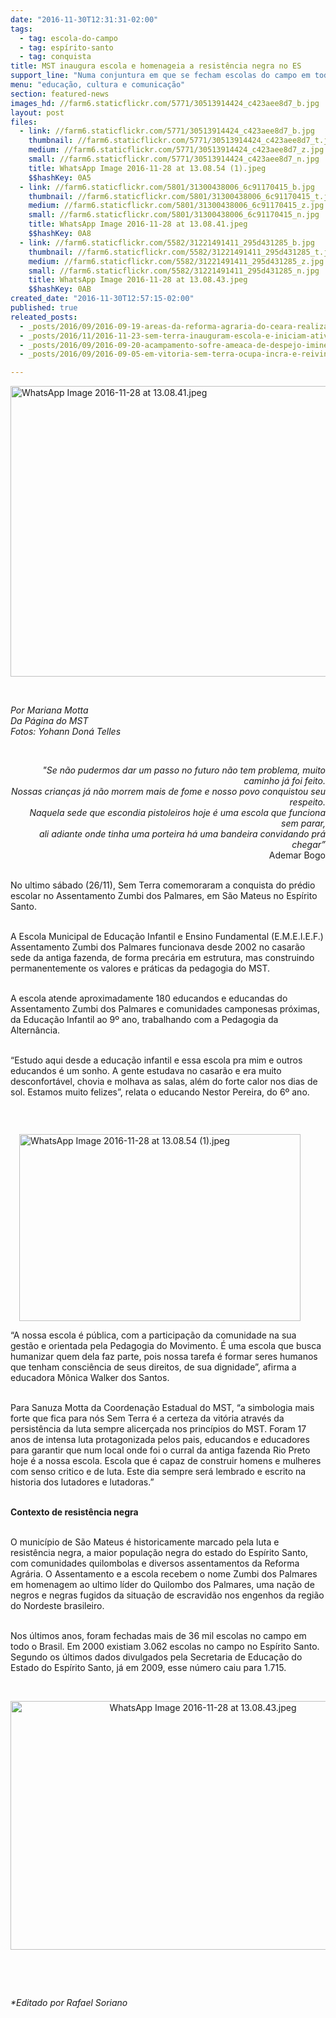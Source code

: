 ```yaml
---
date: "2016-11-30T12:31:31-02:00"
tags:
  - tag: escola-do-campo
  - tag: espírito-santo
  - tag: conquista
title: MST inaugura escola e homenageia a resistência negra no ES
support_line: "Numa conjuntura em que se fecham escolas do campo em todo o país, escola do campo é inaugurada no Espírito Santo."
menu: "educação, cultura e comunicação"
section: featured-news
images_hd: //farm6.staticflickr.com/5771/30513914424_c423aee8d7_b.jpg
layout: post
files:
  - link: //farm6.staticflickr.com/5771/30513914424_c423aee8d7_b.jpg
    thumbnail: //farm6.staticflickr.com/5771/30513914424_c423aee8d7_t.jpg
    medium: //farm6.staticflickr.com/5771/30513914424_c423aee8d7_z.jpg
    small: //farm6.staticflickr.com/5771/30513914424_c423aee8d7_n.jpg
    title: WhatsApp Image 2016-11-28 at 13.08.54 (1).jpeg
    $$hashKey: 0A5
  - link: //farm6.staticflickr.com/5801/31300438006_6c91170415_b.jpg
    thumbnail: //farm6.staticflickr.com/5801/31300438006_6c91170415_t.jpg
    medium: //farm6.staticflickr.com/5801/31300438006_6c91170415_z.jpg
    small: //farm6.staticflickr.com/5801/31300438006_6c91170415_n.jpg
    title: WhatsApp Image 2016-11-28 at 13.08.41.jpeg
    $$hashKey: 0A8
  - link: //farm6.staticflickr.com/5582/31221491411_295d431285_b.jpg
    thumbnail: //farm6.staticflickr.com/5582/31221491411_295d431285_t.jpg
    medium: //farm6.staticflickr.com/5582/31221491411_295d431285_z.jpg
    small: //farm6.staticflickr.com/5582/31221491411_295d431285_n.jpg
    title: WhatsApp Image 2016-11-28 at 13.08.43.jpeg
    $$hashKey: 0AB
created_date: "2016-11-30T12:57:15-02:00"
published: true
releated_posts:
  - _posts/2016/09/2016-09-19-areas-da-reforma-agraria-do-ceara-realizam-oficinas-para-o-aprimoramento-do-projeto-politico-pedagogico-campesino.md
  - _posts/2016/11/2016-11-23-sem-terra-inauguram-escola-e-iniciam-atividades-com-curso-tecnico-em-agroecologia.md
  - _posts/2016/09/2016-09-20-acampamento-sofre-ameaca-de-despejo-iminente-em-ecoporanga-es.md
  - _posts/2016/09/2016-09-05-em-vitoria-sem-terra-ocupa-incra-e-reivindica-a-criacao-de-assentamentos.md

---
```

<p><img alt="WhatsApp Image 2016-11-28 at 13.08.41.jpeg" height="465" src="//farm6.staticflickr.com/5801/31300438006_6c91170415_b.jpg" width="700" /></p>

<p>&nbsp;</p>

<p><em>Por Mariana Motta<br />
Da P&aacute;gina do MST<br />
Fotos: Yohann Don&aacute; Telles</em></p>

<p>&nbsp;</p>

<p style="text-align: right;"><em>&quot;Se n&atilde;o pudermos dar um passo no futuro n&atilde;o tem problema, muito caminho j&aacute; foi feito.<br />
Nossas crian&ccedil;as j&aacute; n&atilde;o morrem mais de fome e nosso povo conquistou seu respeito.<br />
Naquela sede que escondia pistoleiros hoje &eacute; uma escola que funciona sem parar,<br />
ali adiante onde tinha uma porteira h&aacute; uma bandeira convidando pr&aacute; chegar&rdquo;</em><br />
Ademar Bogo</p>

<p><br />
No ultimo s&aacute;bado (26/11), Sem Terra comemoraram a conquista do pr&eacute;dio escolar no Assentamento Zumbi dos Palmares, em S&atilde;o Mateus no Esp&iacute;rito Santo.</p>

<p><br />
A Escola Municipal de Educa&ccedil;&atilde;o Infantil e Ensino Fundamental (E.M.E.I.E.F.) Assentamento Zumbi dos Palmares funcionava desde 2002 no casar&atilde;o sede da antiga fazenda, de forma prec&aacute;ria em estrutura, mas construindo permanentemente os valores e pr&aacute;ticas da pedagogia do MST.</p>

<p><br />
A escola atende aproximadamente 180 educandos e educandas do Assentamento Zumbi dos Palmares e comunidades camponesas pr&oacute;ximas, da Educa&ccedil;&atilde;o Infantil ao 9&ordm; ano, trabalhando com a Pedagogia da Altern&acirc;ncia.</p>

<p><br />
&ldquo;Estudo aqui desde a educa&ccedil;&atilde;o infantil e essa escola pra mim e outros educandos &eacute; um sonho. A gente estudava no casar&atilde;o e era muito desconfort&aacute;vel, chovia e molhava as salas, al&eacute;m do forte calor nos dias de sol. Estamos muito felizes&rdquo;, relata o educando Nestor Pereira, do 6&ordm; ano.</p>

<p>&nbsp;</p>

<figure class="image" style="float:right"><img alt="WhatsApp Image 2016-11-28 at 13.08.54 (1).jpeg" height="299" src="//farm6.staticflickr.com/5771/30513914424_c423aee8d7_b.jpg" width="450" />
<figcaption></figcaption>
</figure>

<p><br />
&ldquo;A nossa escola &eacute; p&uacute;blica, com a participa&ccedil;&atilde;o da comunidade na sua gest&atilde;o e orientada pela Pedagogia do Movimento. &Eacute; uma escola que busca humanizar quem dela faz parte, pois nossa tarefa &eacute; formar seres humanos que tenham consci&ecirc;ncia de seus direitos, de sua dignidade&rdquo;, afirma a educadora M&ocirc;nica Walker dos Santos.</p>

<p><br />
Para Sanuza Motta da Coordena&ccedil;&atilde;o Estadual do MST, &ldquo;a simbologia mais forte que fica para n&oacute;s Sem Terra &eacute; a certeza da vit&oacute;ria atrav&eacute;s da persist&ecirc;ncia da luta sempre alicer&ccedil;ada nos princ&iacute;pios do MST. Foram 17 anos de intensa luta protagonizada pelos pais, educandos e educadores para garantir que num local onde foi o curral da antiga fazenda Rio Preto hoje &eacute; a nossa escola. Escola que &eacute; capaz de construir homens e mulheres com senso critico e de luta. Este dia sempre ser&aacute; lembrado e escrito na historia dos lutadores e lutadoras.&rdquo;</p>

<p><br />
<strong>Contexto de resist&ecirc;ncia negra</strong></p>

<p><br />
O munic&iacute;pio de S&atilde;o Mateus &eacute; historicamente marcado pela luta e resist&ecirc;ncia negra, a maior popula&ccedil;&atilde;o negra do estado do Esp&iacute;rito Santo, com comunidades quilombolas e diversos assentamentos da Reforma Agr&aacute;ria. O Assentamento e a escola recebem o nome Zumbi dos Palmares em homenagem ao ultimo l&iacute;der do Quilombo dos Palmares, uma na&ccedil;&atilde;o de negros e negras fugidos da situa&ccedil;&atilde;o de escravid&atilde;o nos engenhos da regi&atilde;o do Nordeste brasileiro.</p>

<p><br />
Nos &uacute;ltimos anos, foram fechadas mais de 36 mil escolas no campo em todo o Brasil. Em 2000 existiam 3.062 escolas no campo no Esp&iacute;rito Santo. Segundo os &uacute;ltimos dados divulgados pela Secretaria de Educa&ccedil;&atilde;o do Estado do Esp&iacute;rito Santo, j&aacute; em 2009, esse n&uacute;mero caiu para 1.715.</p>

<p>&nbsp;</p>

<p style="text-align:center"><img alt="WhatsApp Image 2016-11-28 at 13.08.43.jpeg" height="398" src="//farm6.staticflickr.com/5582/31221491411_295d431285_b.jpg" width="600" /></p>

<p>&nbsp;</p>

<p>&nbsp;</p>

<p><em>*Editado por Rafael Soriano</em></p>
